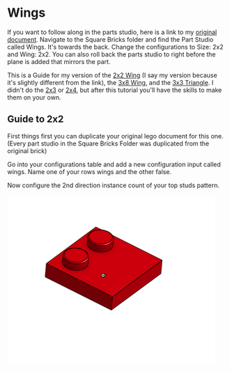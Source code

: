 # Wings 

If you want to follow along in the parts studio, here is a link to my [original document](https://cvilleschools.onshape.com/documents/18c55e9aeb64057e8e0fbb6a/w/5c06b8e3c4dcf6e948152fa4/e/18df3578f02c775cfcadaef9?configuration=List_8xTqWDMkkCG2Mw%3D_2x2%3BList_ArQ6GsCPNSkQoQ%3DDefault%3BList_Izy0ldJ6UfParG%3DDefault%3BList_tmPjPdZ9wrB2lD%3DDefault&renderMode=0&uiState=6290d24be366b652b2773d0f). Navigate to the Square Bricks folder and find the Part Studio called Wings. It's towards the back. Change the configurations to Size: 2x2 and Wing: 2x2. You can also roll back the parts studio to right before the plane is added that mirrors the part. 

This is a Guide for my version of the [2x2 Wing](https://www.bricklink.com/v2/catalog/catalogitem.page?P=24299#T=C) (I say my version because it's slightly different from the link), the [3x8 Wing](https://www.bricklink.com/v2/catalog/catalogitem.page?P=50305#T=C), and the [3x3 Triangle](https://www.bricklink.com/v2/catalog/catalogitem.page?P=2450#T=C). I didn't do the [2x3](https://www.bricklink.com/v2/catalog/catalogitem.page?P=43723#T=C) or [2x4](https://www.bricklink.com/v2/catalog/catalogitem.page?P=41770#T=C), but after this tutorial you'll have the skills to make them on your own. 

## Guide to 2x2

First things first you can duplicate your original lego document for this one. (Every part studio in the Square Bricks Folder was duplicated from the original brick) 

Go into your configurations table and add a new configuration input called wings. Name one of your rows wings and the other false. 

Now configure the 2nd direction instance count of your top studs pattern. 

<img src="Photos/Wing(1).PNG">
